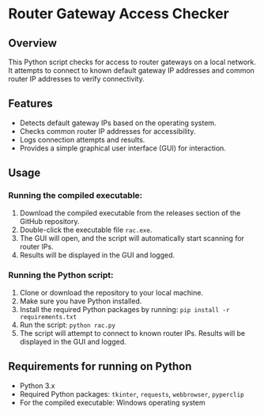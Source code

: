 # Router Gateway Access Checker

## Overview

This Python script checks for access to router gateways on a local network. It attempts to connect to known default gateway IP addresses and common router IP addresses to verify connectivity.

## Features

- Detects default gateway IPs based on the operating system.
- Checks common router IP addresses for accessibility.
- Logs connection attempts and results.
- Provides a simple graphical user interface (GUI) for interaction.

## Usage

### Running the compiled executable:

1. Download the compiled executable from the releases section of the GitHub repository.
2. Double-click the executable file `rac.exe`.
3. The GUI will open, and the script will automatically start scanning for router IPs.
4. Results will be displayed in the GUI and logged.

### Running the Python script:

1. Clone or download the repository to your local machine.
2. Make sure you have Python installed.
3. Install the required Python packages by running: `pip install -r requirements.txt`
4. Run the script: `python rac.py`
5. The script will attempt to connect to known router IPs. Results will be displayed in the GUI and logged.

## Requirements for running on Python

- Python 3.x
- Required Python packages: `tkinter`, `requests`, `webbrowser`, `pyperclip`
- For the compiled executable: Windows operating system




